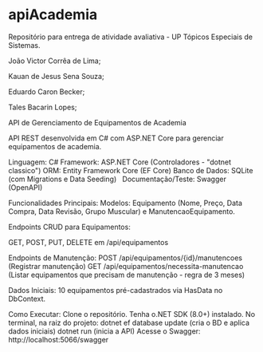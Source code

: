 # apiAcademia
Repositório para entrega de atividade avaliativa - UP Tópicos Especiais de Sistemas.

João Victor Corrêa de Lima;

Kauan de Jesus Sena Souza;

Eduardo Caron Becker;

Tales Bacarin Lopes;


API de Gerenciamento de Equipamentos de Academia


API REST desenvolvida em C# com ASP.NET Core para gerenciar equipamentos de academia.





  Linguagem: C#
  Framework: ASP.NET Core (Controladores - "dotnet classico")
  ORM: Entity Framework Core (EF Core)
  Banco de Dados: SQLite (com Migrations e Data Seeding)    
  Documentação/Teste: Swagger (OpenAPI)





 Funcionalidades Principais:
  Modelos: Equipamento (Nome, Preço, Data Compra, Data Revisão, Grupo Muscular) e ManutencaoEquipamento.    


  Endpoints CRUD para Equipamentos:


  GET, POST, PUT, DELETE em /api/equipamentos


  Endpoints de Manutenção:
  POST /api/equipamentos/{id}/manutencoes (Registrar manutenção)
  GET /api/equipamentos/necessita-manutencao (Listar equipamentos que precisam de manutenção - regra de 3 meses)



  Dados Iniciais: 10 equipamentos pré-cadastrados via HasData no DbContext.


  


  Como Executar:
  Clone o repositório.
  Tenha o.NET SDK (8.0+) instalado.
  No terminal, na raiz do projeto:
  dotnet ef database update (cria o BD e aplica dados iniciais)
  dotnet run (inicia a API)
  Acesse o Swagger: http://localhost:5066/swagger
